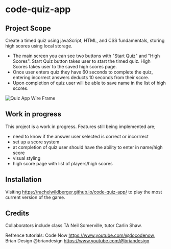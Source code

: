 # code-quiz-app

## Project Scope

Create a timed quiz using javaScript, HTML, and CSS fundamentals, storing high scores using local storage. 

- The main screen you can see two buttons with "Start Quiz" and "High Scores". Start Quiz button takes user to start the timed quiz. High Scores takes user to the saved high scores page.
- Once user enters quiz they have 60 seconds to complete the quiz, entering incorrect answers deducts 10 seconds from their score. 
- Upon completion of quiz user will be able to save name in the list of high scores. 

![Quiz App Wire Frame](./assets/images/WireFrame-code%20quiz.jpg)

## Work in progress

This project is a work in progress. Features still being implemented are;

- need to know if the answer user selected is correct or incorrrect
- set up a score system
- at completion of quiz user should have the ability to enter in name/high score
- visual styling
- high score page with list of players/high scores


## Installation

Visiting https://rachelwildberger.github.io/code-quiz-app/ to play the most current version of the game.



## Credits

Collaborators include class TA Neil Somerville, tutor Carlin Shaw. 

Refrence tutorials: 
Code Now https://www.youtube.com/@docodenow,
Brian Design @briandesign https://www.youtube.com/@briandesign
